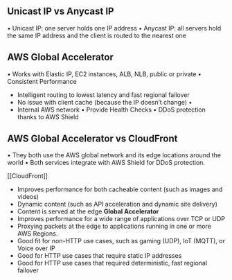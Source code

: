 ## Unicast IP vs Anycast IP 
• Unicast IP: one server holds one IP address 
• Anycast IP: all servers hold the same IP address and the client is routed to the nearest one

## AWS Global Accelerator
• Works with Elastic IP, EC2 instances, ALB, NLB, public or private
• Consistent Performance 
- Intelligent routing to lowest latency and fast regional failover 
- No issue with client cache (because the IP doesn’t change) •
- Internal AWS network 
• Provide Health Checks
• DDoS protection thanks to AWS Shield

## AWS Global Accelerator vs CloudFront
• They both use the AWS global network and its edge locations around the world 
• Both services integrate with AWS Shield for DDoS protection.

[[CloudFront]] 
- Improves performance for both cacheable content (such as images and videos) 
- Dynamic content (such as API acceleration and dynamic site delivery) 
- Content is served at the edge 
**Global Accelerator** 
- Improves performance for a wide range of applications over TCP or UDP 
- Proxying packets at the edge to applications running in one or more AWS Regions. 
- Good fit for non-HTTP use cases, such as gaming (UDP), IoT (MQTT), or Voice over IP 
- Good for HTTP use cases that require static IP addresses 
- Good for HTTP use cases that required deterministic, fast regional failover